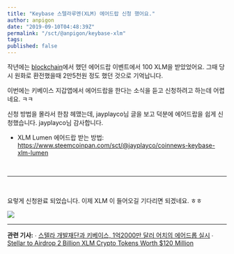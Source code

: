 ```yaml
---
title: "Keybase 스텔라루멘(XLM) 에어드랍 신청 했어요."
author: anpigon
date: "2019-09-10T04:48:39Z"
permalink: "/sct/@anpigon/keybase-xlm"
tags:
published: false
---
```

작년에는 [blockchain](https://www.blockchain.com)에서 했던 에어드랍 이벤트에서 100 XLM을 받았었어요. 그때 당시 원화로 환전했을때 2만5천원 정도 했던 것으로 기억납니다.

이번에는 키베이스 지갑앱에서 에어드랍을 한다는 소식을 듣고 신청하려고 하는데 어렵네요. ㅋㅋ

신청 방법을 몰라서 한참 헤맸는데,  jayplayco님 글을 보고 덕분에 에어드랍을  쉽게 신청했습니다. jayplayco님 감사합니다.

* XLM Lumen 에어드랍 받는 방법: https://www.steemcoinpan.com/sct/@jayplayco/coinnews-keybase-xlm-lumen

<br>

***

<br>

요렇게 신청완료 되었습니다. 이제 XLM 이 들어오길 기다리면 되겠네요. ㅎㅎ

![](https://cdn.steemitimages.com/DQmNskZ21bi5W2SjW2ttihzp1YWGB2wfxB2sGHXHFRQeB2z/％E1％84％89％E1％85％B3％E1％84％8F％E1％85％B3％E1％84％85％E1％85％B5％E1％86％AB％E1％84％89％E1％85％A3％E1％86％BA％202019-09-10％20％E1％84％8B％E1％85％A9％E1％84％92％E1％85％AE％201.25.37.png)

***

**관련 기사:**
∙ [스텔라 개발재단과 키베이스, 1억2000만 달러 어치의 에어드롭 실시](https://kr.cointelegraph.com/news/stellar-development-foundation-and-keybase-jointly-launch-120m-airdrop)
∙ [Stellar to Airdrop 2 Billion XLM Crypto Tokens Worth $120 Million](https://www.coindesk.com/stellar-to-airdrop-2-billion-xlm-into-keybase-wallets)
